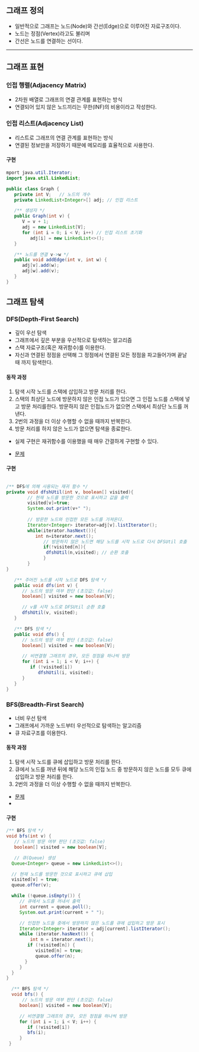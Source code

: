 ## 그래프 정의
- 일반적으로 그래프는 노드(Node)와 간선(Edge)으로 이루어진 자료구조이다.
- 노드는 정점(Vertex)라고도 불리며
- 간선은 노드를 연결하는 선이다.

****

## 그래프 표현

### 인접 행렬(Adjacency Matrix)
- 2차원 배열로 그래프의 연결 관계를 표현하는 방식
- 연결되어 있지 않은 노드끼리는 무한(INF)의 비용이라고 작성한다.

### 인접 리스트(Adjacency List)
- 리스트로 그래프의 연결 관계를 표현하는 방식
- 연결된 정보만을 저장하기 때문에 메모리를 효율적으로 사용한다.
#### 구현
```java
mport java.util.Iterator;
import java.util.LinkedList;

public class Graph {
   private int V;   // 노드의 개수
   private LinkedList<Integer>[] adj; // 인접 리스트

   /** 생성자 */
   public Graph(int v) {
      V = v + 1;
      adj = new LinkedList[V];
      for (int i = 0; i < V; i++) // 인접 리스트 초기화
         adj[i] = new LinkedList<>();
   }

   /** 노드를 연결 v->w */
   public void addEdge(int v, int w) {
      adj[v].add(w);
      adj[w].add(v);
   }
}
```
## 그래프 탐색

### DFS(Depth-First Search)
- 깊이 우선 탐색
- 그래프에서 깊은 부분을 우선적으로 탐색하는 알고리즘
- 스택 자료구조(혹은 재귀함수)를 이용한다.
- 자신과 연결된 정점을 선택해 그 정점에서 연결된 모든 정점을 파고들어가며 끝날 때 까지 탐색한다. 

#### 동작 과정
1. 탐색 시작 노드를 스택에 삽입하고 방문 처리를 한다.
2. 스택의 최상단 노드에 방문하지 않은 인접 노드가 있으면 그 인접 노드를 스택에 넣고 방문 처리를한다.
   방문하지 않은 인접노드가 없으면 스택에서 최상단 노드를 꺼낸다.
3. 2번의 과정을 더 이상 수행할 수 없을 때까지 반복한다.
4. 방문 처리를 하지 않은 노드가 없으면 탐색을 종료한다.

- 실제 구현은 재귀함수를 이용했을 때 매우 간결하게 구현할 수 있다.

- [문제](https://github.com/industry1111/algorithm/tree/main/src/main/java/programmers/leveltwo/dfs)

#### 구현
```java

/** DFS에 의해 사용되는 재귀 함수 */
private void dfshUtil(int v, boolean[] visited){
        // 현재 노드를 방문한 것으로 표시하고 값을 출력
        visited[v]=true;
        System.out.print(v+" ");
        
        // 방문한 노드와 인접한 모든 노드를 가져온다.
        Iterator<Integer> iterator=adj[v].listIterator();
        while(iterator.hasNext()){
           int n=iterator.next();
              // 방문하지 않은 노드면 해당 노드를 시작 노드로 다시 DFSUtil 호출
              if(!visited[n]){
               dfshUtil(n,visited); // 순환 호출
              }
        }
}

   /** 주어진 노드를 시작 노드로 DFS 탐색 */
   public void dfs(int v) {
      // 노드의 방문 여부 판단 (초깃값: false)
      boolean[] visited = new boolean[V];

      // v를 시작 노드로 DFSUtil 순환 호출
      dfshUtil(v, visited);
   }

   /** DFS 탐색 */
   public void dfs() {
      // 노드의 방문 여부 판단 (초깃값: false)
      boolean[] visited = new boolean[V];

      // 비연결형 그래프의 경우, 모든 정점을 하나씩 방문
      for (int i = 1; i < V; i++) {
         if (!visited[i])
            dfshUtil(i, visited);
      }
   }
}
```
### BFS(Breadth-First Search)
- 너비 우선 탐색
- 그래프에서 가까운 노드부터 우선적으로 탐색하는 알고리즘
- 큐 자료구조를 이용한다.

#### 동작 과정
1. 탐색 시작 노드를 큐에 삽입하고 방문 처리를 한다.
2. 큐에서 노드를 꺼낸 뒤에 해당 노드의 인접 노드 중 방문하지 않은 노드를 모두 큐에 삽입하고 방문 처리를 한다.
3. 2번의 과정을 더 이상 수행할 수 없을 때까지 반복한다.

- [문제](https://github.com/industry1111/algorithm/tree/main/src/main/java/programmers/leveltwo/bfs)
- 
#### 구현
```java
/** BFS 탐색 */
void bfs(int v) {
   // 노드의 방문 여부 판단 (초깃값: false)
   boolean[] visited = new boolean[V];

   // 큐(Queue) 생성
  Queue<Integer> queue = new LinkedList<>();

  // 현재 노드를 방문한 것으로 표시하고 큐에 삽입
  visited[v] = true;
  queue.offer(v);

  while (!queue.isEmpty()) {
     // 큐에서 노드를 꺼내서 출력
     int current = queue.poll();
     System.out.print(current + " ");

     // 인접한 노드들 중에서 방문하지 않은 노드를 큐에 삽입하고 방문 표시
     Iterator<Integer> iterator = adj[current].listIterator();
     while (iterator.hasNext()) {
         int n = iterator.next();
        if (!visited[n]) {
           visited[n] = true;
           queue.offer(n);
       }
     }
  }
}

  /** BFS 탐색 */
  void bfs() {
      // 노드의 방문 여부 판단 (초깃값: false)
     boolean[] visited = new boolean[V];

     // 비연결형 그래프의 경우, 모든 정점을 하나씩 방문
     for (int i = 1; i < V; i++) {
        if (!visited[i])
        bfs(i);
     }
 }

```



